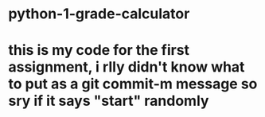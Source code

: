 # python-1-grade-calculator

# this is my code for the first assignment, i rlly didn't know what to put as a git commit-m message so sry if it says "start" randomly
